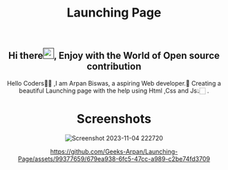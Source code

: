 <h1 align="center"> Launching Page </h1>

<div align="center">
<br>
<h2 align="center">Hi there<a href=""><img src="https://raw.githubusercontent.com/MartinHeinz/MartinHeinz/master/wave.gif" width="25" height="25"/></a>, Enjoy with the World of Open source contribution </h2>


<p>Hello Coders👨‍💻 ,I am Arpan Biswas, a aspiring Web developer.🤖 Creating a beautiful Launching page with the help using Html ,Css and Js👆🏻 .</p>


# Screenshots
![Screenshot 2023-11-04 222720](https://github.com/Geeks-Arpan/Launching-Page/assets/99377659/4550e4aa-d54d-4a12-8221-94ebe967d0b8)

https://github.com/Geeks-Arpan/Launching-Page/assets/99377659/679ea938-6fc5-47cc-a989-c2be74fd3709
